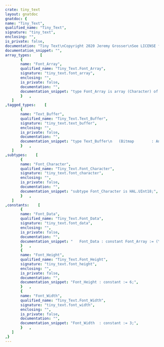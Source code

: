 ```yaml
---
crate: tiny_text
layout: gnatdoc
gnatdoc: {
name: "Tiny_Text",
qualified_name: "Tiny_Text",
signature: "tiny_text",
enclosing: "",
is_private: false,
documentation: "Tiny Text\nCopyright 2020 Jeremy Grosser\nSee LICENSE for details",
documentation_snippet: "",
array_types:    [
       {
       name: "Font_Array",
       qualified_name: "Tiny_Text.Font_Array",
       signature: "tiny_text.font_array",
       enclosing: "",
       is_private: false,
       documentation: "",
       documentation_snippet: "type Font_Array is array (Character) of Font_Character;",
       }   ,
   ]
,tagged_types:    [
       {
       name: "Text_Buffer",
       qualified_name: "Tiny_Text.Text_Buffer",
       signature: "tiny_text.text_buffer",
       enclosing: "",
       is_private: false,
       documentation: "",
       documentation_snippet: "type Text_Buffer\n   (Bitmap        : Any_Bitmap_Buffer;\n    Width, Height : Natural) is tagged private;",
       }   ,
   ]
,subtypes:    [
       {
       name: "Font_Character",
       qualified_name: "Tiny_Text.Font_Character",
       signature: "tiny_text.font_character",
       enclosing: "",
       is_private: false,
       documentation: "",
       documentation_snippet: "subtype Font_Character is HAL.UInt18;",
       }   ,
   ]
,constants:    [
       {
       name: "Font_Data",
       qualified_name: "Tiny_Text.Font_Data",
       signature: "tiny_text.font_data",
       enclosing: "",
       is_private: false,
       documentation: "",
       documentation_snippet: "   Font_Data : constant Font_Array := (\n' ' => 2#000_000_000_000_000_000#,\n'!' => 2#010_010_010_000_010_000#,\n'\"' => 2#101_101_000_000_000_000#,\n'#' => 2#101_111_101_111_101_000#,\n'$' => 2#011_110_011_110_010_000#,\n'%' => 2#100_001_010_100_001_000#,\n'&' => 2#110_110_111_101_011_000#,\n''' => 2#010_010_000_000_000_000#,\n'(' => 2#001_010_010_010_001_000#,\n')' => 2#100_010_010_010_100_000#,\n'*' => 2#101_010_101_000_000_000#,\n'+' => 2#000_010_111_010_000_000#,\n',' => 2#000_000_000_010_100_000#,\n'-' => 2#000_000_111_000_000_000#,\n'.' => 2#000_000_000_000_010_000#,\n'/' => 2#001_001_010_100_100_000#,\n'0' => 2#011_101_101_101_110_000#,\n'1' => 2#010_110_010_010_010_000#,\n'2' => 2#110_001_010_100_111_000#,\n'3' => 2#110_001_010_001_110_000#,\n'4' => 2#101_101_111_001_001_000#,\n'5' => 2#111_100_110_001_110_000#,\n'6' => 2#011_100_111_101_111_000#,\n'7' => 2#111_001_010_100_100_000#,\n'8' => 2#111_101_111_101_111_000#,\n'9' => 2#111_101_111_001_110_000#,\n':' => 2#000_010_000_010_000_000#,\n';' => 2#000_010_000_010_100_000#,\n'<' => 2#001_010_100_010_001_000#,\n'=' => 2#000_111_000_111_000_000#,\n'>' => 2#100_010_001_010_100_000#,\n'?' => 2#111_001_010_000_010_000#,\n'@' => 2#010_101_111_100_011_000#,\n'A' => 2#010_101_111_101_101_000#,\n'B' => 2#110_101_110_101_110_000#,\n'C' => 2#011_100_100_100_011_000#,\n'D' => 2#110_101_101_101_110_000#,\n'E' => 2#111_100_111_100_111_000#,\n'F' => 2#111_100_111_100_100_000#,\n'G' => 2#011_100_111_101_011_000#,\n'H' => 2#101_101_111_101_101_000#,\n'I' => 2#111_010_010_010_111_000#,\n'J' => 2#001_001_001_101_010_000#,\n'K' => 2#101_101_110_101_101_000#,\n'L' => 2#100_100_100_100_111_000#,\n'M' => 2#101_111_111_101_101_000#,\n'N' => 2#101_111_111_111_101_000#,\n'O' => 2#010_101_101_101_010_000#,\n'P' => 2#110_101_110_100_100_000#,\n'Q' => 2#010_101_101_111_011_000#,\n'R' => 2#110_101_111_110_101_000#,\n'S' => 2#011_100_010_001_110_000#,\n'T' => 2#111_010_010_010_010_000#,\n'U' => 2#101_101_101_101_011_000#,\n'V' => 2#101_101_101_010_010_000#,\n'W' => 2#101_101_111_111_101_000#,\n'X' => 2#101_101_010_101_101_000#,\n'Y' => 2#101_101_010_010_010_000#,\n'Z' => 2#111_001_010_100_111_000#,\n'[' => 2#111_100_100_100_111_000#,\n'\\' => 2#000_100_010_001_000_000#,\n']' => 2#111_001_001_001_111_000#,\n'^' => 2#010_101_000_000_000_000#,\n'_' => 2#000_000_000_000_111_000#,\n'`' => 2#100_010_000_000_000_000#,\n'a' => 2#000_110_011_101_111_000#,\n'b' => 2#100_110_101_101_110_000#,\n'c' => 2#000_011_100_100_011_000#,\n'd' => 2#001_011_101_101_011_000#,\n'e' => 2#000_011_101_110_011_000#,\n'f' => 2#001_010_111_010_010_000#,\n'g' => 2#000_011_101_111_001_010#,\n'h' => 2#100_110_101_101_101_000#,\n'i' => 2#010_000_010_010_010_000#,\n'j' => 2#001_000_001_001_101_010#,\n'k' => 2#100_101_110_110_101_000#,\n'l' => 2#110_010_010_010_111_000#,\n'm' => 2#000_111_111_111_101_000#,\n'n' => 2#000_110_101_101_101_000#,\n'o' => 2#000_010_101_101_010_000#,\n'p' => 2#000_110_101_101_110_100#,\n'q' => 2#000_011_101_101_011_001#,\n'r' => 2#000_011_100_100_100_000#,\n's' => 2#000_011_110_011_110_000#,\n't' => 2#010_111_010_010_011_000#,\n'u' => 2#000_101_101_101_011_000#,\n'v' => 2#000_101_101_111_010_000#,\n'w' => 2#000_101_111_111_111_000#,\n'x' => 2#000_101_010_010_101_000#,\n'y' => 2#000_101_101_011_001_010#,\n'z' => 2#000_111_011_110_111_000#,\n'{' => 2#011_010_100_010_011_000#,\n'|' => 2#010_010_000_010_010_000#,\n'}' => 2#110_010_001_010_110_000#,\n'~' => 2#011_110_000_000_000_000#,\nDegree_Sign => 2#010_101_010_000_000_000#,\nothers => 2#111_101_101_101_111_000#);",
       }   ,
       {
       name: "Font_Height",
       qualified_name: "Tiny_Text.Font_Height",
       signature: "tiny_text.font_height",
       enclosing: "",
       is_private: false,
       documentation: "",
       documentation_snippet: "Font_Height : constant := 6;",
       }   ,
       {
       name: "Font_Width",
       qualified_name: "Tiny_Text.Font_Width",
       signature: "tiny_text.font_width",
       enclosing: "",
       is_private: false,
       documentation: "",
       documentation_snippet: "Font_Width  : constant := 3;",
       }   ,
   ]
,}
---
```

